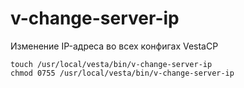 # v-change-server-ip
Изменение IP-адреса во всех конфигах VestaCP

```
touch /usr/local/vesta/bin/v-change-server-ip
chmod 0755 /usr/local/vesta/bin/v-change-server-ip
```
